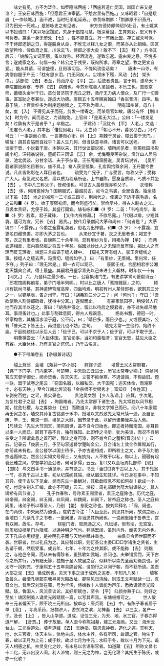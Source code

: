 <!-- { "loadSidebar": true } -->
　　咏史有见，方不为泛作。如罗隐咏西施：「西施若道亡吴国，越国亡来又是谁？」王安石咏西施：「但愿君王诛宰嚭，不愁宫里有西施。」又咏昭君：「自是蛾眉 【一作倾城。】 画不成，当时枉杀毛延寿。」李贽咏荆卿：「荆卿原不识燕丹，只为田光一死难。」是皆咏史之有见者。 
　　宋方务德侍郎帅绍兴赴召，有士姚某以书投诚曰：「某以场室蹉跎，失身于倡馆马慧，根深蒂固，生育男女，恩义有不可负者。兼渠一身无倚处 【七】 ，性不能自立。万一有叛此盟，存亡或未可保。不于侍郎还朝之日，得遂脱身从良，不惟无以释儿女之恨，而某亦从此销缩。区区欲望矜怜，俾鱼鸢之属，川泳云飞，侍郎之德大矣！敢不下 【去】 拜？」方书其后云：「姚解元文词英丽，蚤以俊称。杯酒流连，遂致忘返。露由衷之恳，不愧多言；遂成家之名，何惜一妓？韩公之于戎昱，既徇所求。奇章之望，牧之更宜自爱。」能从其请，可谓盛德，且用事切当，不愧风流佳话矣！ 
　　唐末一山寺，有病僧自题于户云：「枕有思乡泪，门无问疾人。尘埋床下履，风动 【去】 架头巾。」适部使 【去】 者至，怜而疗治 【平】 之。后使者贵显，言于朝，遂命天下寺院置延寿寮，专养 【去】 病僧也。今苏州陈善人鉴雄者，本乐工也。鬻歌京师，蓄缠头金半千归，首创普济院于虎丘之野，救疗无力病人僧众，及广行一切善事。富室助之者甚伙，遂成大功德。康熙五十五年赐宸翰曰「香岩普济」四字。扁悬于院，上官贵绅多为制序题牓赠之，无不称为善人。 
　　明有知州某，母八十矣，度 【入】 不得见其子而死，剪发一缕寄之，而某居官如故。唐公有怀 【荆川父】 时为守，闻而恶之，力请黜免。上官曰：「是素无大过。」公曰：「一缕发足矣！过孰有大于是者乎？」卒黜之。 
　　子建诗：「沉忧令 【平】 人老。」文选：「思君令人老。」其本出「惟忧用老」耳。太白诗：「朝心不开，暮发尽白。」冯时可云：「一事逆而心憎，一言拂而心衔。树 【上】 荆棘于灵台，障云雾于天门。」嗟哉！胡其自隘而自戕乎？盖人生几何，但当快意寻绎。诸言可以送老。 
　　清谈擅于晋，小说着于唐。本朝以来，其行世谈部说家，埴所闻见者，则周栎园书影闽小纪，汪钝翁说铃，董阆石三冈识 【志】 余，尤悔庵艮斋杂说，渔洋山人居易录、池北偶谈、分甘余话、夫于亭杂录，王任庵署窗臆说，吴青坛说铃， 【吴所载诸家说部名目甚伙，兹不具。】 褚人获坚瓠集，孔宏舆拾箨余闲，王丹麓今世说。凡此皆彰彰在人耳目者也。 
　　疏受为广兄子，广与受言，每称父子；受称广大人。蔡邕叔父名质，邕以质为程璜所诬，上书自陈，愿身当质辜，丐质不并坐 【去】 。书中凡三称父子，皆叔侄也。可见古人虽叔侄亦称父子。 
　　衣惟称 【去】 体，何用宽绰为？国朝服式，最超前古，如今之韦裘，全里皆毳，独余膝以下虽 【去】 地之边减短一二寸或三四寸，用帛代之，使裘之下边不露毛毳，名之曰和■〈衤罗〉。始于康熙初间，而今则盛行矣。崇俭示朴，得古人制衣之义。且裘本贵轻，尤便于趋，其盛行固宜。埴有咏和■〈衤罗〉二首：「韦袍尚华，和■〈衤罗〉若素。君子藏锋， 【又作内有修藏。】 不欲尽露。」「代缀以缯，少短其毳。适可为宜，冗长 【去】 曷贵。」按传灯录僧问大茅和尚曰：「何者是？」大茅境曰：「不露锋。」今裘之全露毛毳者，俗名为出锋裘。和■〈衤罗〉下不露毳，宜更名曰藏锋裘。亦即大茅之旨也。 
　　从来纱宜于暑，衣之无里者也；褐宜于寒，衣之有里者也。自康熙二十余年间，忽有用纱为复，用褐为禅 【单】 ，而两衣遂相反，海内翕然服之将五十年矣。俗因以纱比人之无理而反有理，褐比人之有理而反无理者。埴题三言四语于缝人肆中， 【周礼天官有缝人，掌王宫缝线之事。按缝人之缝去声，冯贡切，缝线如字。】 曰：「有里纱，无里褐。里何常，任予夺。」列子曰：「理无常是。」即一衣可以观已。 
　　康熙壬戌，合肥相君李公湘北天馥典会试，得士最盛。其嗣君丹壑孚青先以己未进士入翰林，时年仅一十有 【同又。】 六，乃登科之最少者。一日，公宴集诸门生，有史讲学冑司夔献诗云：「郎君馆阁称前辈，弟子门墙半列卿。」时以比之唐人「鸾掖鲤庭」之句。 
　　颍川有姚尚书墓，其神道碑穹窿高厚，四面均焉。明初有州人某侍郎者，欲割其三分之一，以镌墓表，告之州守。守曰：「胡弗割三分之二？」问「何也？」守曰：「吾欲使后人割侍郎碑者，犹得中分耳。」遂惭而止。 
　　有豪家筑园亭，稍侵邻人尺地而存其半以还之。客曰：「胡弗并侵之，留此以待后之侵君者，亦不过失却尺地耳。事须蚤计也。」此事与割碑意同，得古人规讽意。 
　　杨尚书翥，德冠一时。邻家构舍，其桶溜水溢于庭，公不问，曰；「晴日多，雨日少也。」又或侵其址，公有「普天之下皆王土，再过些儿也不妨」之句。 
　　埴先太常一生俭约，始终不渝。于庭前题柱以示后人云：「俭于己，可以不求于人；俭于官，可以不取于民。」 
　　明曹棅尝云：「大臣体国，言官论事，当如和羹相济；言官无恩，益见大臣之有容。大臣休休，乃有言官之谔谔。」乃千古名言。 

　　●不下带编卷五 【杂缀兼诗话】 

　　越上耸翁　金埴 【苑荪一字小郯】 　鳏鳏子述 
　　埴曾王父太常府君， 【讳艹下门字，门内柬字，号楚畹，中天启乙丑进士，历官太常寺少卿。】 崇祯间官应天督学御史，闻命焚香，告天矢志，立誓不抑单寒，不通请谒，不徇故旧。题一联，盟于试卷之尾云：「窃国名器，以媚私交，大干国宪；违天休命，而淹寒士，必有天殃。」至今江南北传流有「金宗师不卖银秀才；富知县 【令姓富】 。专剥穷百姓」之谣，盖实录也。 
　　贵池吴文烈 【乡人私谥。】 应箕，字次尾，为复社君子之冠 【去】 ，殉国难者。乃先太常部下诸生也。先太常独以风节相期，忧危社稷，与之畧势分 【去】 而敦道义，非特文字知己而已。阅八十年康熙再壬寅之冬，埴交其孙复古铭道于禾中，授埴以文烈致先太常尺牍一通，及自记庚、辛、壬、癸录一则，埴见之大慰，因节录于此，以留示诸弟侄并后人焉。 【尺牍云「先生大节回天，清风扇世，盖不自今日始也。即迩者持衡南国，亦耳目以来一人而已。顾箕下愚不肖，独荷殊知。此即传之书册，犹为美谈，而况不肖躬亲受之？所谓禽息之首可碎，豫让之身可漆，则不肖今日之蓄积(音恣)矣！」云云。记录云「庚辰三月，予至句容送督学楚畹金公，且合诸名士敛金作屏赠其行，亦前此未有也。金公督学以国士待予，予亦古道相成，即所校士之文，命予与刘伯宗选而梓之。然金公实知文号得士，又有执持，人不敢干以私，侮以上，骎骎有起衰还雅之风。求督学如金公者，何可多得」云云。复□又以金坛周礼部仲 【驭】 【(镳)】 与文烈手书一通见示，并节录之。书云「金□□真千古以上人，其于兄翁一节，亦真千古以上事。初从圮孺闻其端，继从眉生知其详。今日身在事中，不知其异。使千古以下见金、吴而先生一番酬对，其欷歔叹息不知如何矣！欲成一小纪，付定生刻入汇编，此亦不可缓」云云。埴按：周礼部镳为阮大铖谋杀之，其人矫矫有风节者。】 
　　孔子作春秋，号称素王阙里者，素王之庭除也。历代之庭，曰帝阙，曰金阙，曰玉阙，曰凤阙，曰魏阙，曰阙下，皆帝庭之称也。圣人之庭曰阙里，诸弟子所以尊圣人，乃别 【鳖】 羣祀之称也。按刘熙释名：「阙，阙也。在门两傍，中央阙然为道也。」崔豹古今注：「人臣至此，则思其所阙，故谓之阙。」金埴曰：凡读孔子之书者，一至阙里，亦当思其所阙也。一说阙里始于鲁恭王，宫有双阙，故名。存考。 
　　棂星门者，取疏通之义。凡坛壝，但有坛，无宫室，则周垣设棂星门为限域，以通神明之气也。莽荡宏阔，虽别内外，而实无内外也。天下孔庙亦用棂星，是神明孔子而与天地神祗并重也。 
　　曲阜县令但世职而不袭。世职者，世以孔氏为之。其应替此职，则衍圣公主委□□□学诸生之贤者，主名请于朝，然后受事。或五年、七年、十年为之终其职。或不能称 【去】 则黜之，与他邑令同，而从未有得陟者，虽弦歌如武城，弗问也。夫举错赏罚，天下古今之所并行，乃有黜无陟，独施于圣人故里之官，似非所以崇先圣而劝循良也。家太守一凤刺兖，于康熙五十五年具牒台宪，请酌行之以闻于朝，而不获所请。盖虑大部之泥 【去】 循成例也。夫天下事之沮于成例之泥者，不知凡几矣！ 
　　埴客鲁最久。尝偕孔稼部东塘寻灵光殿故址，郡斋风日清融，则取王文考赋读一过，真奇文也。昔后汉刘琰在蜀，号为华侈，侍婢数十人皆能为声乐，悉教诵读灵光殿赋。琰，鲁国人，风流善谈论。其好斯赋也，至令 【平】 红颜亦熟于口，则好之至矣！埴因制美人诵灵光殿赋赋一篇，以写其声焉。东塘极推可之。 
　　世人敬奉三元者徧天下，顾不晓三元所自。按单志：唐贞观 【去】 中，有陈子春者居于单 【善】 ，寻真采药，拯物济人，游东海之滨，龙神妻 【去】 以三女，各产一子。及长 【上】 ，皆入山学道。道成，证位三元，为天、地、水三官。子春亦得道尸解， 【音贾。】 葬于故里。单人至今称陈祖墓，建三元庙焉。又云：海州云台山，三元得道处。埴考道藏 【去】 无确指，窃思鬼神者，造化之迹。其称天、地、水三官者，体天主生，体地主成，体水主养，各有所司，故谓之官。物生于春，故以正月为上元；成于秋，故以七月为中元；水旺于冬，故以十月为下元。盖天人相感之机，神灵变化之妙，有未易以言语形容者。如道藏 【去】 所称文昌七十二化，无非出没人间，利人济物，则三元之为神，岂无化理？其托生于陈氏，或亦一化欤？ 
